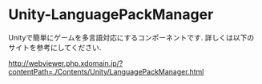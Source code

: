 # Unity-LanguagePackManager
Unityで簡単にゲームを多言語対応にするコンポーネントです.
詳しくは以下のサイトを参考にしてください.

http://webviewer.php.xdomain.jp/?contentPath=./Contents/Unity/LanguagePackManager.html
